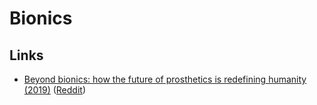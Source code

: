 # Bionics

## Links

* [Beyond bionics: how the future of prosthetics is redefining humanity \(2019\)](https://www.youtube.com/watch?v=GgTwa3CPrIE) \([Reddit](https://www.reddit.com/r/Futurology/comments/alp0x9/bionic_limb_prosthetic_is_starting_to_look_like/)\)

